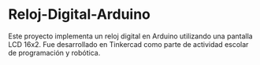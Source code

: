 # Reloj-Digital-Arduino
Este proyecto implementa un reloj digital en Arduino utilizando una pantalla LCD 16x2.   Fue desarrollado en Tinkercad como parte de actividad escolar de programación y robótica.
